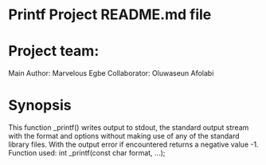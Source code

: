 # Printf Project README.md file

# Project team:
Main Author: Marvelous Egbe
Collaborator: Oluwaseun Afolabi

# Synopsis
This function _printf() writes output to stdout, the standard output stream with the format and options without making use of any of the standard library files.
With the output error if encountered returns a negative value -1.
Function used:
int _printf(const char format, ...);

